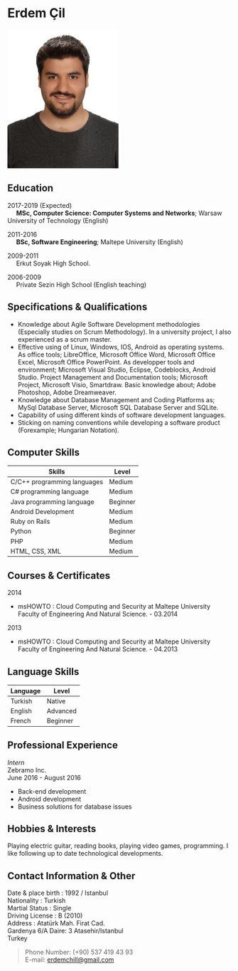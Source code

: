 **Erdem Çil**
============
 ![CV Photo](https://raw.githubusercontent.com/erdemcil/CV/dc1d3bf021b86dcdf3f0c24eda0d0b15c8204e8d/CV.jpg)


Education
--------------
2017-2019 (Expected)   
&nbsp;&nbsp;&nbsp;&nbsp; **MSc, Computer Science: Computer Systems and Networks**; Warsaw University of Technology (English)

2011-2016  
&nbsp;&nbsp;&nbsp;&nbsp; **BSc, Software Engineering**; Maltepe University (English)

2009-2011  
&nbsp;&nbsp;&nbsp;&nbsp; Erkut Soyak High School.

2006-2009  
&nbsp;&nbsp;&nbsp;&nbsp; Private Sezin High School (English teaching) 


Specifications & Qualifications
-------------------------------------------
* Knowledge about Agile Software Development methodologies (Especially studies on Scrum Methodology). In a university project, I also experienced as a scrum master.
* Effective using of Linux, Windows, IOS, Android as operating systems. As office tools; LibreOffice, Microsoft Office Word, Microsoft Office Excel, Microsoft Office PowerPoint. As developper tools and environment; Microsoft Visual Studio, Eclipse, Codeblocks, Android Studio. Project Management and Documentation tools; Microsoft Project, Microsoft Visio, Smartdraw. Basic knowledge about; Adobe Photoshop, Adobe Dreamweaver.
* Knowledge about Database Management and Coding Platforms as; MySql Database Server, Microsoft SQL Database Server and SQLite.
* Capability of using different kinds of software development languages.
* Sticking on naming conventions while developing a software product (Forexample; Hungarian Notation).



Computer Skills
----------------------

| Skills                                 | Level         |
| -------------------------------------- |---------------|
| C/C++ programming languages            | Medium        |
| C# programming language                | Medium        |
| Java programming language              | Beginner      |
| Android Development                    | Medium        |
| Ruby on Rails                          | Medium        |
| Python                                 | Beginner      |
| PHP                                    | Medium        |
| HTML, CSS, XML                         | Medium        |


Courses & Certificates
-------------------------------------
2014
* msHOWTO
:  Cloud Computing and Security at Maltepe University Faculty of Engineering And Natural Science. - 03.2014

2013
* msHOWTO
:  Cloud Computing and Security at Maltepe University Faculty of Engineering And Natural Science. - 04.2013

Language Skills
----------------------
| Language   | Level    |
|----------- |----------|
| Turkish    | Native   |
| English    | Advanced |
| French     | Beginner |

Professional Experience
-----------------------------
_*Intern*_  
Zebramo Inc.  
June 2016 - August 2016  
* Back-end development
* Android development
* Business solutions for database issues

Hobbies & Interests
----------------------------
Playing electric guitar, reading books, playing video games, programming. I like following up to date technological developments.

Contact Information & Other   
-----------------------------------------  


  Date & place birth : 1992 / Istanbul  
  Nationality : Turkish  
  Martial Status : Single  
  Driving License : B (2010)
  &nbsp;  
  Address : Atatürk Mah. Firat Cad.   
  Gardenya 6/A Daire: 3   Atasehir/Istanbul  
  Turkey  
>  Phone Number: (+90) 537 419 43 93  
>  E-mail: erdemchill@gmail.com
